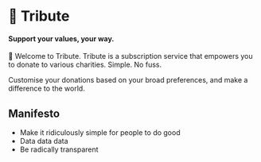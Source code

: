 # 🌱 Tribute

#### Support your values, your way.

🎉 Welcome to Tribute. Tribute is a subscription service that empowers you to donate to various charities. Simple. No fuss.

Customise your donations based on your broad preferences, and make a difference to the world.

## Manifesto

* Make it ridiculously simple for people to do good
* Data data data
* Be radically transparent
